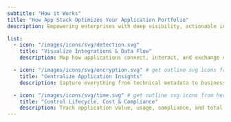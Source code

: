 ```yaml
---
subtitle: "How it Works"
title: "How App Stack Optimizes Your Application Portfolio"
description: Empowering enterprises with deep visibility, actionable insights, and centralized control across their entire application landscape.

list:
  - icon: "/images/icons/svg/detection.svg"
    title: "Visualize Integrations & Data Flow"
    description: Map how applications connect, interact, and exchange data. Define producers and consumers, highlight dependencies, and see the entire ecosystem in a clear, visual format.

  - icon: "/images/icons/svg/encryption.svg" # get outline svg icons from here - https://www.svgrepo.com/vectors/security/outlined/
    title: "Centralize Application Insights"
    description: Capture everything from technical metadata to business ownership, departmental usage, and integration points — all structured and searchable in one place.

  - icon: "/images/icons/svg/time.svg" # get outline svg icons from here - https://www.svgrepo.com/vectors/security/outlined/
    title: "Control Lifecycle, Cost & Compliance"
    description: Track application value, usage, compliance, and total cost of ownership. Make smarter decisions about upgrades, renewals, and decommissions with confidence.
---
```

